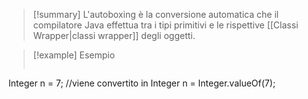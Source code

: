 >[!summary]
> L'autoboxing è la conversione automatica che il compilatore Java effettua tra i tipi primitivi e le rispettive [[Classi Wrapper|classi wrapper]] degli oggetti.

>[!example] Esempio
>```Java
Integer n = 7;
//viene convertito in
Integer n = Integer.valueOf(7);

